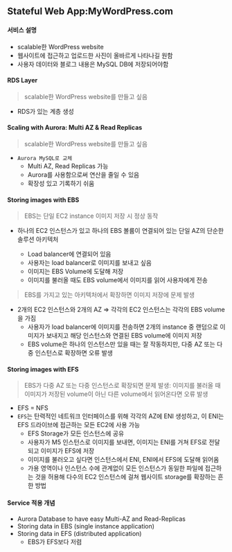 ## Stateful Web App:MyWordPress.com

#### 서비스 설명

- scalable한 WordPress website
- 웹사이트에 접근하고 업로드한 사진이 올바르게 나타나길 원함
- 사용자 데이터와 블로그 내용은 MySQL DB에 저장되어야함

#### RDS Layer

> scalable한 WordPress website를 만들고 싶음

- RDS가 있는 계층 생성

#### Scaling with Aurora: Multi AZ & Read Replicas

> scalable한 WordPress website를 만들고 싶음

- `Aurora MySQL로 교체`
  - Multi AZ, Read Replicas 가능
  - Aurora를 사용함으로써 연산을 줄일 수 있음
  - 확장성 있고 기록하기 쉬움

#### Storing images with EBS

> EBS는 단일 EC2 instance 이미지 저장 시 정상 동작

- 하나의 EC2 인스턴스가 있고 하나의 EBS 볼륨이 연결되어 있는 단일 AZ의 단순한 솔루션 아키텍처

  - Load balancer에 연결되어 있음
  - 사용자는 load balancer로 이미지를 보내고 싶음
  - 이미지는 EBS Volume에 도달해 저장
  - 이미지를 불러올 때도 EBS volume에서 이미지를 읽어 사용자에게 전송

> EBS를 가지고 있는 아키텍처에서 확장하면 이미지 저장에 문제 발생

- 2개의 EC2 인스턴스와 2개의 AZ => 각각의 EC2 인스턴스는 각각의 EBS volume을 가짐
  - 사용자가 load balancer에 이미지를 전송하면 2개의 instance 중 랜덤으로 이미지가 보내지고 해당 인스턴스와 연결된 EBS volume에 이미지 저장
  - EBS volume은 하나의 인스턴스만 있을 때는 잘 작동하지만, 다중 AZ 또는 다중 인스턴스로 확장하면 오류 발생

#### Storing images with EFS

> EBS가 다중 AZ 또는 다중 인스턴스로 확장되면 문제 발생: 이미지를 불러올 때 이미지가 저장된 volume이 아닌 다른 volume에서 읽어온다면 오류 발생

- EFS = NFS
- `EFS`는 탄력적인 네트워크 인터페이스를 위해 각각의 AZ에 ENI 생성하고, 이 ENI는 EFS 드라이브에 접근하는 모든 EC2에 사용 가능
  - EFS Storage가 모든 인스턴스에 공유
  - 사용자가 M5 인스턴스로 이미지를 보내면, 이미지는 ENI를 거쳐 EFS로 전달되고 이미지가 EFS에 저장
  - 이미지를 불러오고 싶다면 인스턴스에서 ENI, ENI에서 EFS에 도달해 읽어옴
  - 가용 영역이나 인스턴스 수에 관계없이 모든 인스턴스가 동일한 파일에 접근하는 것을 허용해 다수의 EC2 인스턴스에 걸쳐 웹사이트 storage를 확장하는 흔한 방법


#### Service 적용 개념
- Aurora Database to have easy Multi-AZ and Read-Replicas
- Storing data in EBS (single instance application)
- Storing data in EFS (distributed application)
    - EBS가 EFS보다 저렴